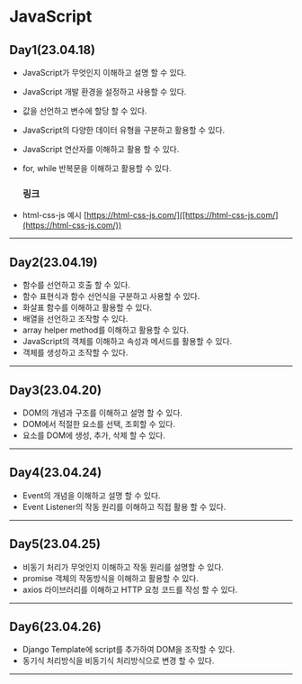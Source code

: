 # JavaScript

## Day1(23.04.18)

* JavaScript가 무엇인지 이해하고 설명 할 수 있다.
* JavaScript 개발 환경을 설정하고 사용할 수 있다.
* 값을 선언하고 변수에 할당 할 수 있다.
* JavaScript의 다양한 데이터 유형을 구분하고 활용할 수 있다.
* JavaScript 연산자를 이해하고 활용 할 수 있다.
* for, while 반복문을 이해하고 활용할 수 있다.
  
  ### 링크
* html-css-js 예시
  [https://html-css-js.com/]([https://html-css-js.com/](https://html-css-js.com/))



---

## Day2(23.04.19)

* 함수를 선언하고 호출 할 수 있다.
* 함수 표현식과 함수 선언식을 구분하고 사용할 수 있다.
* 화살표 함수를 이해하고 활용할 수 있다.
* 배열을 선언하고 조작할 수 있다.
* array helper method를 이해하고 활용할 수 있다.
* JavaScript의 객체를 이해하고 속성과 메서드를 활용할 수 있다.
* 객체를 생성하고 조작할 수 있다.

---

## Day3(23.04.20)

* DOM의 개념과 구조를 이해하고 설명 할 수 있다.
* DOM에서 적절한 요소를 선택, 조회할 수 있다.
* 요소를 DOM에 생성, 추가, 삭제 할 수 있다.

---

## Day4(23.04.24)

* Event의 개념을 이해하고 설명 할 수 있다.
* Event Listener의 작동 원리를 이해하고 직접 활용 할 수 있다.

---

## Day5(23.04.25)

* 비동기 처리가 무엇인지 이해하고 작동 원리를 설명할 수 있다.
* promise 객체의 작동방식을 이해하고 활용할 수 있다.
* axios 라이브러리를 이해하고 HTTP 요청 코드를 작성 할 수 있다.

---

## Day6(23.04.26)

* Django Template에 script를 추가하여 DOM을 조작할 수 있다.
* 동기식 처리방식을 비동기식 처리방식으로 변경 할 수 있다.

---
